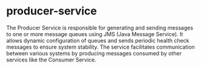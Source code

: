 # producer-service
 The Producer Service is responsible for generating and sending messages to one or more message queues using JMS (Java Message Service). It allows dynamic configuration of queues and sends periodic health check messages to ensure system stability. The service facilitates communication between various systems by producing messages consumed by other services like the Consumer Service.
